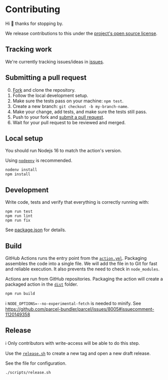# Contributing

Hi :wave: thanks for stopping by.

We release contributions to this under the [project's open source license](LICENSE.md).

## Tracking work

We're currently tracking issues/ideas in [issues](issues).

## Submitting a pull request

0. [Fork](fork) and clone the repository.
0. Follow the local development setup.
0. Make sure the tests pass on your machine: `npm test`.
0. Create a new branch: `git checkout -b my-branch-name`.
0. Make your change, add tests, and make sure the tests still pass.
0. Push to your fork and [submit a pull request](pr).
0. Wait for your pull request to be reviewed and merged.


## Local setup

You should run Nodejs 16 to match the action's version.

Using [`nodeenv`](https://github.com/nodenv/nodenv) is recommended.

```shell
nodenv install
npm install
```

## Development

Write code, tests and verify that everything is correctly running with:

```
npm run test
npm run lint
npm run fix
```

See [package.json](./package.json) for details.

## Build

GitHub Actions runs the entry point from the [`action.yml`](./action.yml). Packaging assembles the code into a single file. We will add the file in to Git for fast and reliable execution. It also prevents the need to check in `node_modules`.

Actions are run from GitHub repositories. Packaging the action will create a packaged action in the [`dist`](./dist) folder.

```shell
npm run build
```

:information_source: `NODE_OPTIONS=--no-experimental-fetch` is needed to minify. See https://github.com/parcel-bundler/parcel/issues/8005#issuecomment-1120149358

## Release

:information_source: Only contributors with write-access will be able to do this step.

Use the [`release.sh`](./scripts/release.sh) to create a new tag and open a new draft release.

See the file for configuration.

```shell
./scripts/release.sh
```
